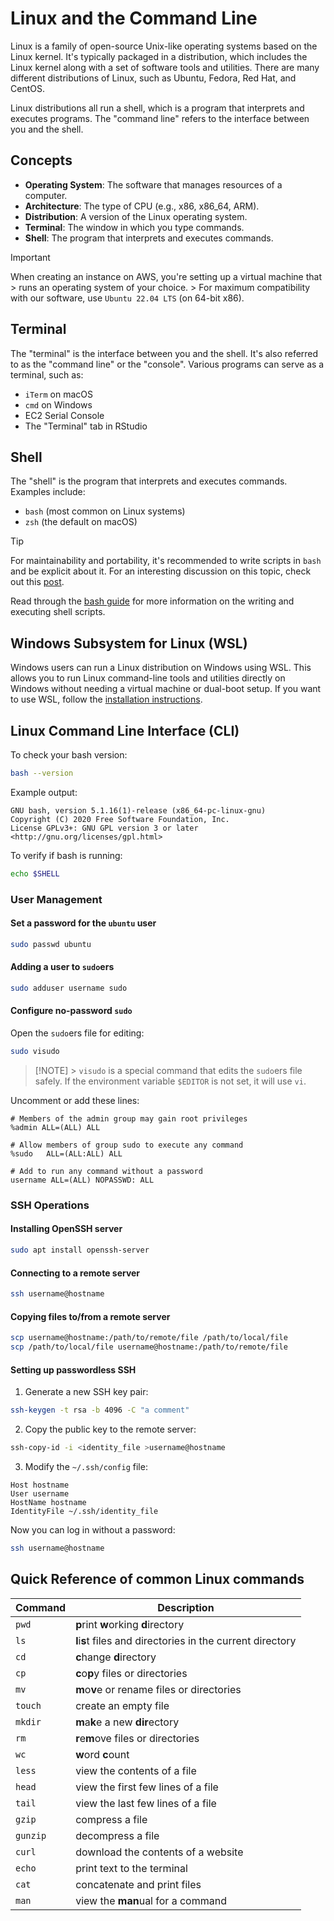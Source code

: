 # Linux and the Command Line

Linux is a family of open-source Unix-like operating systems based on the Linux
kernel. It's typically packaged in a distribution, which includes the Linux
kernel along with a set of software tools and utilities. There are many
different distributions of Linux, such as Ubuntu, Fedora, Red Hat, and CentOS.

Linux distributions all run a shell, which is a program that interprets and executes
programs. The "command line" refers to the interface between you and the shell.

## Concepts

- **Operating System**: The software that manages resources of a computer.
- **Architecture**: The type of CPU (e.g., x86, x86_64, ARM).
- **Distribution**: A version of the Linux operating system.
- **Terminal**: The window in which you type commands.
- **Shell**: The program that interprets and executes commands.

> [!IMPORTANT]
> When creating an instance on AWS, you're setting up a virtual machine that >
> runs an operating system of your choice. > For maximum compatibility with our
> software, use `Ubuntu 22.04 LTS` (on 64-bit x86).

## Terminal

The "terminal" is the interface between you and the shell.
It's also referred to as the "command line" or the "console".
Various programs can serve as a terminal, such as:

- `iTerm` on macOS
- `cmd` on Windows
- EC2 Serial Console
- The "Terminal" tab in RStudio

## Shell

The "shell" is the program that interprets and executes commands. Examples
include:

- `bash` (most common on Linux systems)
- `zsh` (the default on macOS)

> [!TIP]
> For maintainability and portability, it's recommended to write scripts in
> `bash` and be explicit about it. For an interesting discussion on this topic,
> check out this [post](https://unix.stackexchange.com/questions/697052/why-should-i-care-about-posix-if-im-writing-bash-scripts).

Read through the [bash guide](bash.md) for more information on the writing and
executing shell scripts.

## Windows Subsystem for Linux (WSL)

Windows users can run a Linux distribution on Windows using WSL. This allows you
to run Linux command-line tools and utilities directly on Windows without
needing a virtual machine or dual-boot setup. If you want to use WSL, follow the
[installation instructions](https://docs.microsoft.com/en-us/windows/wsl/install).

## Linux Command Line Interface (CLI)

To check your bash version:

```sh
bash --version
```

Example output:

```console
GNU bash, version 5.1.16(1)-release (x86_64-pc-linux-gnu)
Copyright (C) 2020 Free Software Foundation, Inc.
License GPLv3+: GNU GPL version 3 or later <http://gnu.org/licenses/gpl.html>
```

To verify if bash is running:

```sh
echo $SHELL
```

### User Management

#### Set a password for the `ubuntu` user

```sh
sudo passwd ubuntu
```

#### Adding a user to `sudo`ers

```sh
sudo adduser username sudo
```

#### Configure no-password `sudo`

Open the `sudo`ers file for editing:

```sh
sudo visudo
```

> [!NOTE] > `visudo` is a special command that edits the `sudo`ers file safely.
> If the environment variable `$EDITOR` is not set, it will use `vi`.

Uncomment or add these lines:

```sudoers
# Members of the admin group may gain root privileges
%admin ALL=(ALL) ALL

# Allow members of group sudo to execute any command
%sudo   ALL=(ALL:ALL) ALL

# Add to run any command without a password
username ALL=(ALL) NOPASSWD: ALL
```

### SSH Operations

#### Installing OpenSSH server

```sh
sudo apt install openssh-server
```

#### Connecting to a remote server

```sh
ssh username@hostname
```

#### Copying files to/from a remote server

```sh
scp username@hostname:/path/to/remote/file /path/to/local/file
scp /path/to/local/file username@hostname:/path/to/remote/file
```

#### Setting up passwordless SSH

1. Generate a new SSH key pair:

```sh
ssh-keygen -t rsa -b 4096 -C "a comment"
```

2. Copy the public key to the remote server:

```sh
ssh-copy-id -i <identity_file >username@hostname
```

3. Modify the `~/.ssh/config` file:

```config
Host hostname
User username
HostName hostname
IdentityFile ~/.ssh/identity_file
```

Now you can log in without a password:

```sh
ssh username@hostname
```

## Quick Reference of common Linux commands

| Command  | Description                                                 |
| -------- | ----------------------------------------------------------- |
| `pwd`    | **p**rint **w**orking **d**irectory                         |
| `ls`     | **l**i**s**t files and directories in the current directory |
| `cd`     | **c**hange **d**irectory                                    |
| `cp`     | **c**o**p**y files or directories                           |
| `mv`     | **m**o**v**e or rename files or directories                 |
| `touch`  | create an empty file                                        |
| `mkdir`  | **m**a**k**e a new **dir**ectory                            |
| `rm`     | **r**e**m**ove files or directories                         |
| `wc`     | **w**ord **c**ount                                          |
| `less`   | view the contents of a file                                 |
| `head`   | view the first few lines of a file                          |
| `tail`   | view the last few lines of a file                           |
| `gzip`   | compress a file                                             |
| `gunzip` | decompress a file                                           |
| `curl`   | download the contents of a website                          |
| `echo`   | print text to the terminal                                  |
| `cat`    | concatenate and print files                                 |
| `man`    | view the **man**ual for a command                           |
